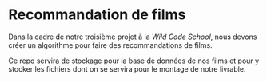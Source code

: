 # Recommandation de films

Dans la cadre de notre troisième projet à la _Wild Code School_, nous devons créer un algorithme pour faire des recommandations de films. 

Ce repo servira de stockage pour la base de données de nos films et pour y stocker les fichiers dont on se servira pour le montage de notre livrable.
